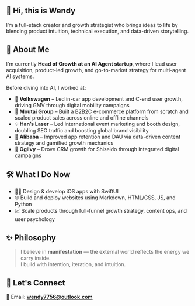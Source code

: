 ## 👋 Hi, this is Wendy

I’m a full-stack creator and growth strategist who brings ideas to life by blending product intuition, technical execution, and data-driven storytelling.

## 💼 About Me

I'm currently **Head of Growth at an AI Agent startup**, where I lead user acquisition, product-led growth, and go-to-market strategy for multi-agent AI systems.

Before diving into AI, I worked at:

- 🚗 **Volkswagen** – Led in-car app development and C-end user growth, driving GMV through digital mobility campaigns  
- 🍶 **Moutai Group** – Built a B2B2C e-commerce platform from scratch and scaled product sales across online and offline channels  
- 💡 **Han’s Laser** – Led international event marketing and booth design, doubling SEO traffic and boosting global brand visibility  
- 🛒 **Alibaba** – Improved app retention and DAU via data-driven content strategy and gamified growth mechanics  
- 🧠 **Ogilvy** – Drove CRM growth for Shiseido through integrated digital campaigns


## 🛠️ What I Do Now

- 👩‍💻 Design & develop iOS apps with SwiftUI  
- 🌐 Build and deploy websites using Markdown, HTML/CSS, JS, and Python  
- 📈 Scale products through full-funnel growth strategy, content ops, and user psychology

## ✨ Philosophy

> I believe in **manifestation** — the external world reflects the energy we carry inside.  
> I build with intention, iteration, and intuition.


## 💬 Let's Connect

📧 Email: **wendy7756@outlook.com**  


<!--
**wendy7756/wendy7756** is a ✨ _special_ ✨ repository because its `README.md` (this file) appears on your GitHub profile.

Here are some ideas to get you started:

- 🔭 I’m currently working on ...
- 🌱 I’m currently learning ...
- 👯 I’m looking to collaborate on ...
- 🤔 I’m looking for help with ...
- 💬 Ask me about ...
- 📫 How to reach me: ...
- 😄 Pronouns: ...
- ⚡ Fun fact: ...
-->
